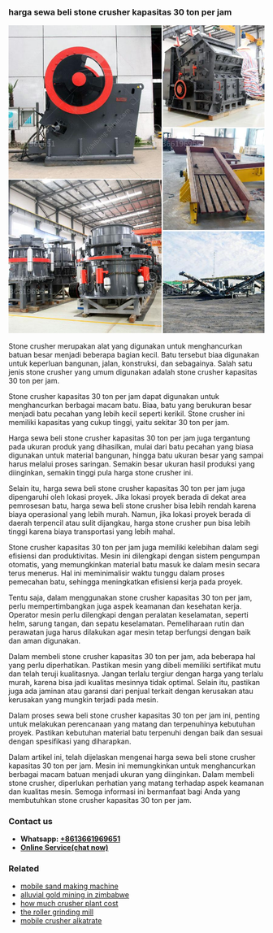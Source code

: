 <h3>harga sewa beli stone crusher kapasitas 30 ton per jam</h3><img src='1708497651.jpg' alt=''><p>Stone crusher merupakan alat yang digunakan untuk menghancurkan batuan besar menjadi beberapa bagian kecil. Batu tersebut biaa digunakan untuk keperluan bangunan, jalan, konstruksi, dan sebagainya. Salah satu jenis stone crusher yang umum digunakan adalah stone crusher kapasitas 30 ton per jam.</p><p>Stone crusher kapasitas 30 ton per jam dapat digunakan untuk menghancurkan berbagai macam batu. Biaa, batu yang berukuran besar menjadi batu pecahan yang lebih kecil seperti kerikil. Stone crusher ini memiliki kapasitas yang cukup tinggi, yaitu sekitar 30 ton per jam.</p><p>Harga sewa beli stone crusher kapasitas 30 ton per jam juga tergantung pada ukuran produk yang dihasilkan, mulai dari batu pecahan yang biasa digunakan untuk material bangunan, hingga batu ukuran besar yang sampai harus melalui proses saringan. Semakin besar ukuran hasil produksi yang diinginkan, semakin tinggi pula harga stone crusher ini.</p><p>Selain itu, harga sewa beli stone crusher kapasitas 30 ton per jam juga dipengaruhi oleh lokasi proyek. Jika lokasi proyek berada di dekat area pemrosesan batu, harga sewa beli stone crusher bisa lebih rendah karena biaya operasional yang lebih murah. Namun, jika lokasi proyek berada di daerah terpencil atau sulit dijangkau, harga stone crusher pun bisa lebih tinggi karena biaya transportasi yang lebih mahal.</p><p>Stone crusher kapasitas 30 ton per jam juga memiliki kelebihan dalam segi efisiensi dan produktivitas. Mesin ini dilengkapi dengan sistem pengumpan otomatis, yang memungkinkan material batu masuk ke dalam mesin secara terus menerus. Hal ini meminimalisir waktu tunggu dalam proses pemecahan batu, sehingga meningkatkan efisiensi kerja pada proyek.</p><p>Tentu saja, dalam menggunakan stone crusher kapasitas 30 ton per jam, perlu mempertimbangkan juga aspek keamanan dan kesehatan kerja. Operator mesin perlu dilengkapi dengan peralatan keselamatan, seperti helm, sarung tangan, dan sepatu keselamatan. Pemeliharaan rutin dan perawatan juga harus dilakukan agar mesin tetap berfungsi dengan baik dan aman digunakan.</p><p>Dalam membeli stone crusher kapasitas 30 ton per jam, ada beberapa hal yang perlu diperhatikan. Pastikan mesin yang dibeli memiliki sertifikat mutu dan telah teruji kualitasnya. Jangan terlalu tergiur dengan harga yang terlalu murah, karena bisa jadi kualitas mesinnya tidak optimal. Selain itu, pastikan juga ada jaminan atau garansi dari penjual terkait dengan kerusakan atau kerusakan yang mungkin terjadi pada mesin.</p><p>Dalam proses sewa beli stone crusher kapasitas 30 ton per jam ini, penting untuk melakukan perencanaan yang matang dan terpenuhinya kebutuhan proyek. Pastikan kebutuhan material batu terpenuhi dengan baik dan sesuai dengan spesifikasi yang diharapkan.</p><p>Dalam artikel ini, telah dijelaskan mengenai harga sewa beli stone crusher kapasitas 30 ton per jam. Mesin ini memungkinkan untuk menghancurkan berbagai macam batuan menjadi ukuran yang diinginkan. Dalam membeli stone crusher, diperlukan perhatian yang matang terhadap aspek keamanan dan kualitas mesin. Semoga informasi ini bermanfaat bagi Anda yang membutuhkan stone crusher kapasitas 30 ton per jam.</p><h3>Contact us</h3><ul><li><strong>Whatsapp:&nbsp;<a href="https://wa.me/8613661969651">+8613661969651</a></strong></li><li><a href="https://swt.shibang-china.com/?git&amp;zhl&amp;harga sewa beli stone crusher kapasitas 30 ton per jam"><strong>Online Service(chat now)</strong></a></li></ul><h3>Related</h3><ul><li><a href='mobile sand making machine.md'>mobile sand making machine</a></li><li><a href='alluvial gold mining in zimbabwe.md'>alluvial gold mining in zimbabwe</a></li><li><a href='how much crusher plant cost.md'>how much crusher plant cost</a></li><li><a href='the roller grinding mill.md'>the roller grinding mill</a></li><li><a href='mobile crusher alkatrate.md'>mobile crusher alkatrate</a></li></ul>